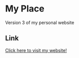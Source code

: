 # My Place
Version 3 of my personal website

## Link

<a href="https://myplace.memrip.repl.co/">Click here to visit my website!</a>
